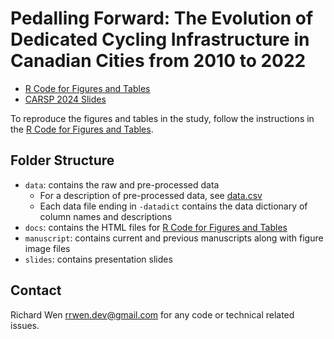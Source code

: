 # Pedalling Forward: The Evolution of Dedicated Cycling Infrastructure in Canadian Cities from 2010 to 2022

* [R Code for Figures and Tables](https://rrwen.github.io/recovr-infracycle/)
* [CARSP 2024 Slides](https://github.com/rrwen/recovr-infracycle/blob/main/slides/wen-etal-2024-carsp-infracycle.pptx)

To reproduce the figures and tables in the study, follow the instructions in the [R Code for Figures and Tables](https://rrwen.github.io/recovr-infracycle/).

## Folder Structure

* `data`: contains the raw and pre-processed data
	* For a description of pre-processed data, see [data.csv](data/data.csv)
	* Each data file ending in `-datadict` contains the data dictionary of column names and descriptions
* `docs`: contains the HTML files for [R Code for Figures and Tables](https://rrwen.github.io/recovr-infracycle/)
* `manuscript`: contains current and previous manuscripts along with figure image files
* `slides`: contains presentation slides

## Contact

Richard Wen <rrwen.dev@gmail.com> for any code or technical related issues.
